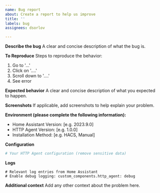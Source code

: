 ```yaml
---
name: Bug report
about: Create a report to help us improve
title: ''
labels: bug
assignees: dsorlov

---
```


**Describe the bug**
A clear and concise description of what the bug is.

**To Reproduce**
Steps to reproduce the behavior:
1. Go to '...'
2. Click on '....'
3. Scroll down to '....'
4. See error

**Expected behavior**
A clear and concise description of what you expected to happen.

**Screenshots**
If applicable, add screenshots to help explain your problem.

**Environment (please complete the following information):**
 - Home Assistant Version: [e.g. 2023.9.0]
 - HTTP Agent Version: [e.g. 1.0.0]
 - Installation Method: [e.g. HACS, Manual]

**Configuration**
```yaml
# Your HTTP Agent configuration (remove sensitive data)
```

**Logs**
```
# Relevant log entries from Home Assistant
# Enable debug logging: custom_components.http_agent: debug
```

**Additional context**
Add any other context about the problem here.
